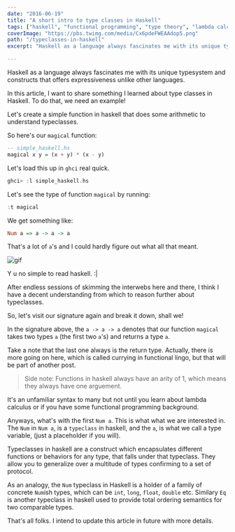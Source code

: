 ```yaml
---
date: "2016-06-19"
title: "A short intro to type classes in Haskell"
tags: ["haskell", "functional programming", "type theory", "lambda calculus"]
coverImage: "https://pbs.twimg.com/media/Cx6pdeFWEAAdop5.png"
path: "/typeclasses-in-haskell"
excerpt: "Haskell as a language always fascinates me with its unique typesystem and constructs that offer expressiveness unlike other languages. In this article, I want to share something I learned about type classes in haskell."

---
```


Haskell as a language always fascinates me with its unique typesystem and constructs that offers expressiveness unlike other languages.

In this article, I want to share something I learned about type classes in Haskell. To do that, we need an example!

Let's create a simple function in haskell that does some arithmetic to understand typeclasses.

So here's our `magical` function:

```haskell
-- simple_haskell.hs
magical x y = (x + y) * (x - y)
```

Let's load this up in `ghci` real quick.

```haskell
ghci> :l simple_haskell.hs
```

Let's see the type of function `magical` by running:

```haskell
:t magical
```
We get something like:

```haskell
Num a => a -> a -> a
```
That's a lot of `a`'s and I could hardly figure out what all that meant.

![gif](https://media.giphy.com/media/2wYWi6n5oNdIAH5bLW/giphy.gif)

Y u no simple to read haskell. :|

After endless sessions of skimming the interwebs here and there, I think I have a decent understanding from which to reason further about typeclasses.

So, let's visit our signature again and break it down, shall we!

In the signature above, the  `a -> a -> a` denotes that our function `magical` takes two types `a` (the first two `a`'s) and returns a type `a`.

Take a note that the last one always is the return type. Actually, there is more going on here, which is called currying in functional lingo, but that will be part of another post.

> Side note: Functions in haskell always have an arity of 1, which means they always have one arguement.

It's an unfamiliar syntax to many but not until you learn about lambda calculus or if you have some functional programming background. 

Anyways, what's with the first `Num a`. This is what what we are interested in.
The `Num` in `Num a`, is a `typeclass` in haskell, and the `a`, is what we call a type variable, (just a placeholder if you will).

Typeclasses in haskell are a construct which encapsulates different functions or behaviors for any type, that falls under that typeclass. They allow you to generalize over a multitude of types confirming to a set of protocol.

As an analogy, the `Num` typeclass in Haskell is a holder of a family of concrete `Num`ish types, which can be `int`, `long`, `float`, `double` etc. Similary `Eq` is another typeclass in haskell used to provide total ordering semantics for two comparable types.

That's all folks. I intend to update this article in future with more details.
